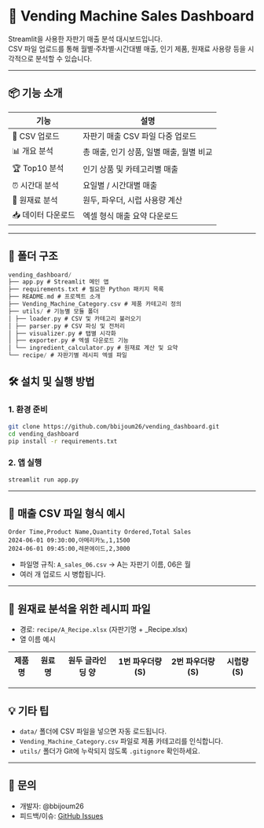 # 🥤 Vending Machine Sales Dashboard

Streamlit을 사용한 자판기 매출 분석 대시보드입니다.  
CSV 파일 업로드를 통해 월별·주차별·시간대별 매출, 인기 제품, 원재료 사용량 등을 시각적으로 분석할 수 있습니다.

---

## 📦 기능 소개

| 기능 | 설명 |
|------|------|
| 📂 CSV 업로드 | 자판기 매출 CSV 파일 다중 업로드 |
| 📊 개요 분석 | 총 매출, 인기 상품, 일별 매출, 월별 비교 |
| 🏆 Top10 분석 | 인기 상품 및 카테고리별 매출 |
| ⏰ 시간대 분석 | 요일별 / 시간대별 매출 |
| 🥣 원재료 분석 | 원두, 파우더, 시럽 사용량 계산 |
| 📥 데이터 다운로드 | 엑셀 형식 매출 요약 다운로드 |

---

## 📁 폴더 구조

```kotlin
vending_dashboard/
├── app.py # Streamlit 메인 앱
├── requirements.txt # 필요한 Python 패키지 목록
├── README.md # 프로젝트 소개
├── Vending_Machine_Category.csv # 제품 카테고리 정의
├── utils/ # 기능별 모듈 폴더
│ ├── loader.py # CSV 및 카테고리 불러오기
│ ├── parser.py # CSV 파싱 및 전처리
│ ├── visualizer.py # 탭별 시각화
│ ├── exporter.py # 엑셀 다운로드 기능
│ └── ingredient_calculator.py # 원재료 계산 및 요약
└── recipe/ # 자판기별 레시피 엑셀 파일
```

## 🛠 설치 및 실행 방법

### 1. 환경 준비

```bash
git clone https://github.com/bbijoum26/vending_dashboard.git
cd vending_dashboard
pip install -r requirements.txt
```

### 2. 앱 실행

```bash
streamlit run app.py
```

---

## 📌 매출 CSV 파일 형식 예시

```csv
Order Time,Product Name,Quantity Ordered,Total Sales
2024-06-01 09:30:00,아메리카노,1,1500
2024-06-01 09:45:00,레몬에이드,2,3000
```

- 파일명 규칙: `A_sales_06.csv` → A는 자판기 이름, 06은 월
- 여러 개 업로드 시 병합됩니다.

---

## 🧪 원재료 분석을 위한 레시피 파일
- 경로: `recipe/A_Recipe.xlsx` (자판기명 + _Recipe.xlsx)
- 열 이름 예시

| 제품명 | 원료명 | 원두 글라인딩 양 | 1번 파우더량(S) | 2번 파우더량(S) | 시럽량(S) |
| --- | --- | --------- | ---------- | ---------- | ------ |

---

## 💡 기타 팁
- `data/` 폴더에 CSV 파일을 넣으면 자동 로드됩니다.
- `Vending_Machine_Category.csv` 파일로 제품 카테고리를 인식합니다.
- `utils/` 폴더가 Git에 누락되지 않도록 `.gitignore` 확인하세요.

---

## 📮 문의
- 개발자: @bbijoum26
- 피드백/이슈: [GitHub Issues](https://github.com/bbijoum26/vending_dashboard/issues)